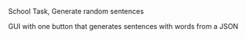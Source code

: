 School Task, Generate random sentences

GUI with one button that generates sentences with words from a JSON
